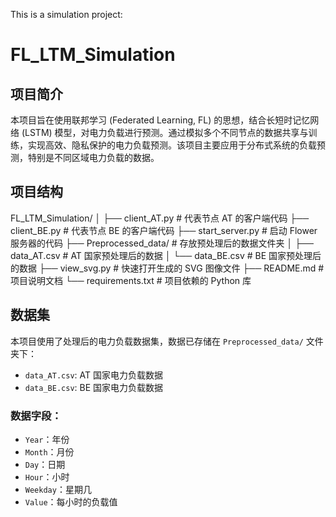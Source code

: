 This is a simulation project:
# FL_LTM_Simulation

## 项目简介

本项目旨在使用联邦学习 (Federated Learning, FL) 的思想，结合长短时记忆网络 (LSTM) 模型，对电力负载进行预测。通过模拟多个不同节点的数据共享与训练，实现高效、隐私保护的电力负载预测。该项目主要应用于分布式系统的负载预测，特别是不同区域电力负载的数据。

## 项目结构

FL_LTM_Simulation/ │ ├── client_AT.py # 代表节点 AT 的客户端代码 ├── client_BE.py # 代表节点 BE 的客户端代码 ├── start_server.py # 启动 Flower 服务器的代码 ├── Preprocessed_data/ # 存放预处理后的数据文件夹 │ ├── data_AT.csv # AT 国家预处理后的数据 │ └── data_BE.csv # BE 国家预处理后的数据 ├── view_svg.py # 快速打开生成的 SVG 图像文件 ├── README.md # 项目说明文档 └── requirements.txt # 项目依赖的 Python 库

## 数据集

本项目使用了处理后的电力负载数据集，数据已存储在 `Preprocessed_data/` 文件夹下：

- `data_AT.csv`: AT 国家电力负载数据
- `data_BE.csv`: BE 国家电力负载数据

### 数据字段：

- `Year`：年份
- `Month`：月份
- `Day`：日期
- `Hour`：小时
- `Weekday`：星期几
- `Value`：每小时的负载值
